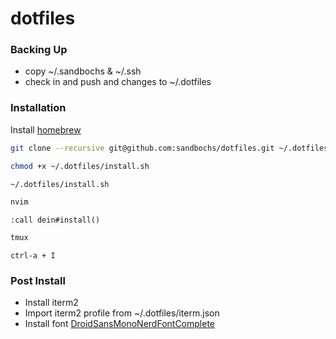 # dotfiles

### Backing Up
- copy ~/.sandbochs & ~/.ssh
- check in and push and changes to ~/.dotfiles

### Installation

Install [homebrew](https://brew.sh/)
```sh
git clone --recursive git@github.com:sandbochs/dotfiles.git ~/.dotfiles
```

```sh
chmod +x ~/.dotfiles/install.sh
```
```sh
~/.dotfiles/install.sh
```

```sh
nvim
```

`:call dein#install()`

```sh
tmux
```

`ctrl-a + I`

### Post Install
- Install iterm2
- Import iterm2 profile from ~/.dotfiles/iterm.json
- Install font [DroidSansMonoNerdFontComplete](https://github.com/ryanoasis/nerd-fonts/tree/master/patched-fonts/DroidSansMono)
